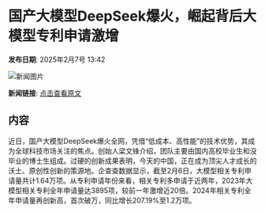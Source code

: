 # 国产大模型DeepSeek爆火，崛起背后大模型专利申请激增

**发布日期**: 2025年2月7号 13:42

![新闻图片](https://pic.chinaz.com/picmap/thumb/202502051558199227_0.jpg)

**新闻链接**: [点击查看原文](https://www.aibase.com/zh/news/15136)

## 内容

近日，国产大模型DeepSeek爆火全网，凭借“低成本、高性能”的技术优势，其成为全球科技市场关注的焦点。创始人梁文锋介绍，团队主要由国内高校毕业生和没毕业的博士生组成。过硬的创新成果表明，今天的中国，正在成为顶尖人才成长的沃土、原创性创新的策源地。企查查数据显示，截至2月6日，大模型相关专利申请量共计1.64万项。从专利申请年份来看，相关专利多申请于近两年，2023年大模型相关专利全年申请量达3895项，较前一年激增近20倍。2024年相关专利全年申请量再创新高，首次破万，同比增长207.19%至1.2万项。
